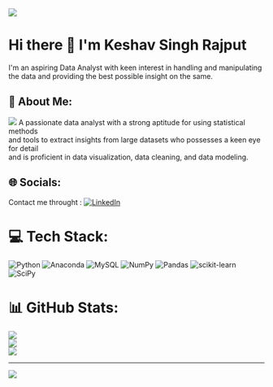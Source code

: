 <img src="https://oxford-management.com/wp-content/uploads/2023/03/Advanced-Data-Analysis-Techniques-768x360.jpg">
 
# Hi there 👋 I'm Keshav Singh Rajput

I'm an aspiring Data Analyst with keen interest in handling and manipulating the data and providing the best possible insight on the same.

## 💫 About Me:
<img src="https://d14b9ctw0m6fid.cloudfront.net/ugblog/wp-content/uploads/2019/04/Untitled-2-01.png">
A passionate data analyst with a strong aptitude for using statistical methods<br> and tools to extract insights from large datasets who possesses a keen eye for detail<br> and is proficient in data visualization, data cleaning, and data modeling.


## 🌐 Socials:
Contact me throught : [![LinkedIn](https://img.shields.io/badge/LinkedIn-%230077B5.svg?logo=linkedin&logoColor=white)](https://www.linkedin.com/in/rajputkeshav29) 

# 💻 Tech Stack:
![Python](https://img.shields.io/badge/python-3670A0?style=for-the-badge&logo=python&logoColor=ffdd54) ![Anaconda](https://img.shields.io/badge/Anaconda-%2344A833.svg?style=for-the-badge&logo=anaconda&logoColor=white) ![MySQL](https://img.shields.io/badge/mysql-%2300f.svg?style=for-the-badge&logo=mysql&logoColor=white) ![NumPy](https://img.shields.io/badge/numpy-%23013243.svg?style=for-the-badge&logo=numpy&logoColor=white) ![Pandas](https://img.shields.io/badge/pandas-%23150458.svg?style=for-the-badge&logo=pandas&logoColor=white) ![scikit-learn](https://img.shields.io/badge/scikit--learn-%23F7931E.svg?style=for-the-badge&logo=scikit-learn&logoColor=white) ![SciPy](https://img.shields.io/badge/SciPy-%230C55A5.svg?style=for-the-badge&logo=scipy&logoColor=%white)
# 📊 GitHub Stats:
![](https://github-readme-stats.vercel.app/api?username=keshavsrajput&theme=dark&hide_border=false&include_all_commits=false&count_private=false)<br/>
![](https://github-readme-streak-stats.herokuapp.com/?user=keshavsrajput&theme=dark&hide_border=false)<br/>
![](https://github-readme-stats.vercel.app/api/top-langs/?username=keshavsrajput&theme=dark&hide_border=false&include_all_commits=false&count_private=false&layout=compact)

---
[![](https://visitcount.itsvg.in/api?id=keshavsrajput&icon=0&color=0)](https://visitcount.itsvg.in)
